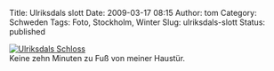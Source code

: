 Title: Ulriksdals slott
Date: 2009-03-17 08:15
Author: tom
Category: Schweden
Tags: Foto, Stockholm, Winter
Slug: ulriksdals-slott
Status: published

[![Ulriksdals
Schloss](/pic/ulriksdalsvinter_s.jpg "Ulriksdals Schloss")](/pic/ulriksdalsvinter_l.jpg)  
Keine zehn Minuten zu Fuß von meiner Haustür.

